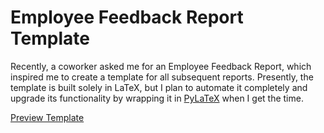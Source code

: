 # Employee Feedback Report Template

Recently, a coworker asked me for an Employee Feedback Report, which inspired me to create a template for all subsequent reports. Presently, the template is built solely in LaTeX, but I plan to automate it completely and upgrade its functionality by wrapping it in [PyLaTeX](https://github.com/JelteF/PyLaTeX) when I get the time.

[Preview Template](employee_feedback_report.pdf)
